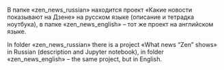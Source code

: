 В папке «zen_news_russian» находится проект «Какие новости показывают на Дзене» на русском языке (описание и тетрадка ноутбука), в папке «zen_news_english» – тот же проект на английском языке.

In folder «zen_news_russian» there is a project «What news “Zen” shows» in Russian (description and Jupyter notebook), in folder «zen_news_english» – the same project, but in English.
